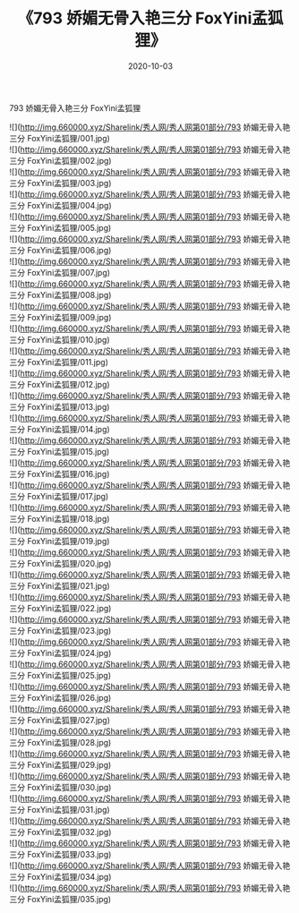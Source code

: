﻿---
layout: post
title:  《793 娇媚无骨入艳三分 FoxYini孟狐狸》
date:   2020-10-03
img: http://img.660000.xyz/Sharelink/秀人网/秀人网第01部分/793 娇媚无骨入艳三分 FoxYini孟狐狸/000.jpg
categories: [美女, 清纯, 唯美]
---

793 娇媚无骨入艳三分 FoxYini孟狐狸

  ![](http://img.660000.xyz/Sharelink/秀人网/秀人网第01部分/793 娇媚无骨入艳三分 FoxYini孟狐狸/001.jpg) <br> ![](http://img.660000.xyz/Sharelink/秀人网/秀人网第01部分/793 娇媚无骨入艳三分 FoxYini孟狐狸/002.jpg) <br> ![](http://img.660000.xyz/Sharelink/秀人网/秀人网第01部分/793 娇媚无骨入艳三分 FoxYini孟狐狸/003.jpg) <br> ![](http://img.660000.xyz/Sharelink/秀人网/秀人网第01部分/793 娇媚无骨入艳三分 FoxYini孟狐狸/004.jpg) <br> ![](http://img.660000.xyz/Sharelink/秀人网/秀人网第01部分/793 娇媚无骨入艳三分 FoxYini孟狐狸/005.jpg) <br> ![](http://img.660000.xyz/Sharelink/秀人网/秀人网第01部分/793 娇媚无骨入艳三分 FoxYini孟狐狸/006.jpg) <br> ![](http://img.660000.xyz/Sharelink/秀人网/秀人网第01部分/793 娇媚无骨入艳三分 FoxYini孟狐狸/007.jpg) <br> ![](http://img.660000.xyz/Sharelink/秀人网/秀人网第01部分/793 娇媚无骨入艳三分 FoxYini孟狐狸/008.jpg) <br> ![](http://img.660000.xyz/Sharelink/秀人网/秀人网第01部分/793 娇媚无骨入艳三分 FoxYini孟狐狸/009.jpg) <br> ![](http://img.660000.xyz/Sharelink/秀人网/秀人网第01部分/793 娇媚无骨入艳三分 FoxYini孟狐狸/010.jpg) <br> ![](http://img.660000.xyz/Sharelink/秀人网/秀人网第01部分/793 娇媚无骨入艳三分 FoxYini孟狐狸/011.jpg) <br> ![](http://img.660000.xyz/Sharelink/秀人网/秀人网第01部分/793 娇媚无骨入艳三分 FoxYini孟狐狸/012.jpg) <br> ![](http://img.660000.xyz/Sharelink/秀人网/秀人网第01部分/793 娇媚无骨入艳三分 FoxYini孟狐狸/013.jpg) <br> ![](http://img.660000.xyz/Sharelink/秀人网/秀人网第01部分/793 娇媚无骨入艳三分 FoxYini孟狐狸/014.jpg) <br> ![](http://img.660000.xyz/Sharelink/秀人网/秀人网第01部分/793 娇媚无骨入艳三分 FoxYini孟狐狸/015.jpg) <br> ![](http://img.660000.xyz/Sharelink/秀人网/秀人网第01部分/793 娇媚无骨入艳三分 FoxYini孟狐狸/016.jpg) <br> ![](http://img.660000.xyz/Sharelink/秀人网/秀人网第01部分/793 娇媚无骨入艳三分 FoxYini孟狐狸/017.jpg) <br> ![](http://img.660000.xyz/Sharelink/秀人网/秀人网第01部分/793 娇媚无骨入艳三分 FoxYini孟狐狸/018.jpg) <br> ![](http://img.660000.xyz/Sharelink/秀人网/秀人网第01部分/793 娇媚无骨入艳三分 FoxYini孟狐狸/019.jpg) <br> ![](http://img.660000.xyz/Sharelink/秀人网/秀人网第01部分/793 娇媚无骨入艳三分 FoxYini孟狐狸/020.jpg) <br> ![](http://img.660000.xyz/Sharelink/秀人网/秀人网第01部分/793 娇媚无骨入艳三分 FoxYini孟狐狸/021.jpg) <br> ![](http://img.660000.xyz/Sharelink/秀人网/秀人网第01部分/793 娇媚无骨入艳三分 FoxYini孟狐狸/022.jpg) <br> ![](http://img.660000.xyz/Sharelink/秀人网/秀人网第01部分/793 娇媚无骨入艳三分 FoxYini孟狐狸/023.jpg) <br> ![](http://img.660000.xyz/Sharelink/秀人网/秀人网第01部分/793 娇媚无骨入艳三分 FoxYini孟狐狸/024.jpg) <br> ![](http://img.660000.xyz/Sharelink/秀人网/秀人网第01部分/793 娇媚无骨入艳三分 FoxYini孟狐狸/025.jpg) <br> ![](http://img.660000.xyz/Sharelink/秀人网/秀人网第01部分/793 娇媚无骨入艳三分 FoxYini孟狐狸/026.jpg) <br> ![](http://img.660000.xyz/Sharelink/秀人网/秀人网第01部分/793 娇媚无骨入艳三分 FoxYini孟狐狸/027.jpg) <br> ![](http://img.660000.xyz/Sharelink/秀人网/秀人网第01部分/793 娇媚无骨入艳三分 FoxYini孟狐狸/028.jpg) <br> ![](http://img.660000.xyz/Sharelink/秀人网/秀人网第01部分/793 娇媚无骨入艳三分 FoxYini孟狐狸/029.jpg) <br> ![](http://img.660000.xyz/Sharelink/秀人网/秀人网第01部分/793 娇媚无骨入艳三分 FoxYini孟狐狸/030.jpg) <br> ![](http://img.660000.xyz/Sharelink/秀人网/秀人网第01部分/793 娇媚无骨入艳三分 FoxYini孟狐狸/031.jpg) <br> ![](http://img.660000.xyz/Sharelink/秀人网/秀人网第01部分/793 娇媚无骨入艳三分 FoxYini孟狐狸/032.jpg) <br> ![](http://img.660000.xyz/Sharelink/秀人网/秀人网第01部分/793 娇媚无骨入艳三分 FoxYini孟狐狸/033.jpg) <br> ![](http://img.660000.xyz/Sharelink/秀人网/秀人网第01部分/793 娇媚无骨入艳三分 FoxYini孟狐狸/034.jpg) <br> ![](http://img.660000.xyz/Sharelink/秀人网/秀人网第01部分/793 娇媚无骨入艳三分 FoxYini孟狐狸/035.jpg) <br>